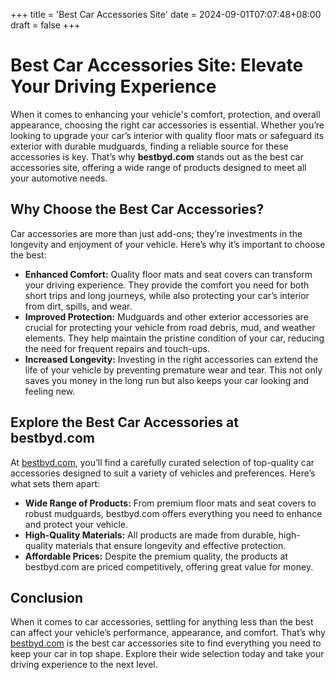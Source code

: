 +++
title = 'Best Car Accessories Site'
date = 2024-09-01T07:07:48+08:00
draft = false
+++
# Best Car Accessories Site: Elevate Your Driving Experience

When it comes to enhancing your vehicle's comfort, protection, and overall appearance, choosing the right car accessories is essential. Whether you’re looking to upgrade your car’s interior with quality floor mats or safeguard its exterior with durable mudguards, finding a reliable source for these accessories is key. That’s why **bestbyd.com** stands out as the best car accessories site, offering a wide range of products designed to meet all your automotive needs.

## Why Choose the Best Car Accessories?

Car accessories are more than just add-ons; they’re investments in the longevity and enjoyment of your vehicle. Here’s why it’s important to choose the best:

- **Enhanced Comfort:** Quality floor mats and seat covers can transform your driving experience. They provide the comfort you need for both short trips and long journeys, while also protecting your car’s interior from dirt, spills, and wear.
- **Improved Protection:** Mudguards and other exterior accessories are crucial for protecting your vehicle from road debris, mud, and weather elements. They help maintain the pristine condition of your car, reducing the need for frequent repairs and touch-ups.
- **Increased Longevity:** Investing in the right accessories can extend the life of your vehicle by preventing premature wear and tear. This not only saves you money in the long run but also keeps your car looking and feeling new.

## Explore the Best Car Accessories at bestbyd.com

At [bestbyd.com](https://bestbyd.com), you’ll find a carefully curated selection of top-quality car accessories designed to suit a variety of vehicles and preferences. Here’s what sets them apart:

- **Wide Range of Products:** From premium floor mats and seat covers to robust mudguards, bestbyd.com offers everything you need to enhance and protect your vehicle.
- **High-Quality Materials:** All products are made from durable, high-quality materials that ensure longevity and effective protection.
- **Affordable Prices:** Despite the premium quality, the products at bestbyd.com are priced competitively, offering great value for money.

## Conclusion

When it comes to car accessories, settling for anything less than the best can affect your vehicle’s performance, appearance, and comfort. That’s why [bestbyd.com](https://bestbyd.com) is the best car accessories site to find everything you need to keep your car in top shape. Explore their wide selection today and take your driving experience to the next level.
